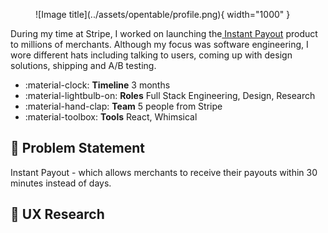 
<figure markdown>
  ![Image title](../assets/opentable/profile.png){ width="1000" }
</figure>


During my time at Stripe, I worked on launching the[ Instant Payout](https://stripe.com/docs/payouts/instant-payouts) product to millions of merchants. Although my focus was software engineering, I wore different hats including talking to users, coming up with design solutions, shipping and A/B testing. 

<div class="grid cards" markdown>

- :material-clock: **Timeline** 3 months
- :material-lightbulb-on: **Roles** Full Stack Engineering, Design, Research
- :material-hand-clap: **Team** 5 people from Stripe
- :material-toolbox: **Tools** React, Whimsical

</div>


## 🧐 Problem Statement
Instant Payout  - which allows merchants to receive their payouts within 30 minutes instead of days. 


## 🔦 UX Research

